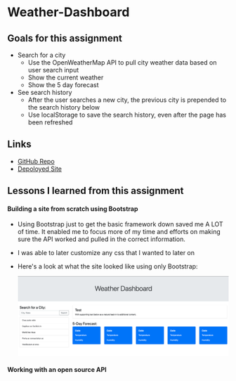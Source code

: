# Weather-Dashboard

## Goals for this assignment

* Search for a city
    * Use the OpenWeatherMap API to pull city weather data based on user search input
    * Show the current weather
    * Show the 5 day forecast
* See search history
    * After the user searches a new city, the previous city is prepended to the search history below
    * Use localStorage to save the search history, even after the page has been refreshed

## Links

* [GitHub Repo]()
* [Depoloyed Site]()

## Lessons I learned from this assignment

#### Building a site from scratch using Bootstrap

* Using Bootstrap just to get the basic framework down saved me A LOT of time. It enabled me to focus more of my time and efforts on making sure the API worked and pulled in the correct information.
* I was able to later customize any css that I wanted to later on
* Here's a look at what the site looked like using only Bootstrap:

    ![bootstrap-only](assets/images/weather-dashboard-framework-only.png)

#### Working with an open source API